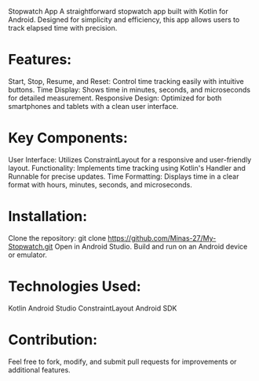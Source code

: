 Stopwatch App
A straightforward stopwatch app built with Kotlin for Android. Designed for simplicity and efficiency, this app allows users to track elapsed time with precision.

# Features:
Start, Stop, Resume, and Reset: Control time tracking easily with intuitive buttons.
Time Display: Shows time in minutes, seconds, and microseconds for detailed measurement.
Responsive Design: Optimized for both smartphones and tablets with a clean user interface.

# Key Components:
User Interface: Utilizes ConstraintLayout for a responsive and user-friendly layout.
Functionality: Implements time tracking using Kotlin's Handler and Runnable for precise updates.
Time Formatting: Displays time in a clear format with hours, minutes, seconds, and microseconds.

# Installation:
Clone the repository: git clone https://github.com/Minas-27/My-Stopwatch.git
Open in Android Studio.
Build and run on an Android device or emulator.

# Technologies Used:
Kotlin
Android Studio
ConstraintLayout
Android SDK

# Contribution:
Feel free to fork, modify, and submit pull requests for improvements or additional features.
